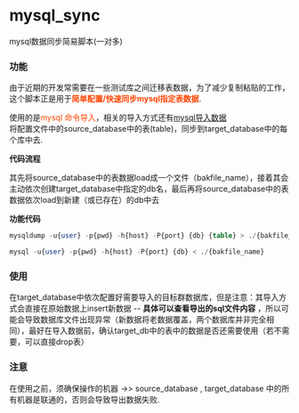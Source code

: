 # mysql_sync
mysql数据同步简易脚本(一对多)

### 功能
由于近期的开发常需要在一些测试库之间迁移表数据，为了减少复制粘贴的工作，这个脚本正是用于<span style="color:OrangeRed;">**简单配置/快速同步mysql指定表数据**</span>.   

使用的是<span style="color:OrangeRed;">mysql 命令导入</span>，相关的导入方式还有[mysql导入数据](https://www.runoob.com/mysql/mysql-database-import.html)  
将配置文件中的source_database中的表(table)，同步到target_database中的每个库中去.  

**代码流程**  

其先将source_database中的表数据load成一个文件（bakfile_name），接着其会主动依次创建target_database中指定的db名，最后再将source_database中的表数据依次load到新建（或已存在）的db中去

**功能代码**
```sql
mysqldump -u{user} -p{pwd} -h{host} -P{port} {db} {table} > ./{bakfile_name}

mysql -u{user} -p{pwd} -h{host} -P{port} {db} < ./{bakfile_name}
```
### 使用
在target_database中依次配置好需要导入的目标群数据库，但是注意：其导入方式会直接在原始数据上insert新数据 -- **具体可以查看导出的sql文件内容** ，所以可能会导致数据库文件出现异常（新数据将老数据覆盖，两个数据库并非完全相同），最好在导入数据前，确认target_db中的表中的数据是否还需要使用（若不需要，可以直接drop表）

### 注意
在使用之前，须确保操作的机器 ->> source_database , target_database 中的所有机器是联通的，否则会导致导出数据失败.
